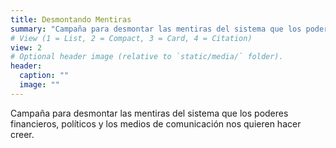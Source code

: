 ```yaml
---
title: Desmontando Mentiras
summary: "Campaña para desmontar las mentiras del sistema que los poderes financieros, políticos y los medios de comunicación nos quieren hacer creer. "
# View (1 = List, 2 = Compact, 3 = Card, 4 = Citation)
view: 2
# Optional header image (relative to `static/media/` folder).
header:
  caption: ""
  image: ""
---
```


Campaña para desmontar las mentiras del sistema que los poderes financieros, políticos y los medios de comunicación nos quieren hacer creer. 